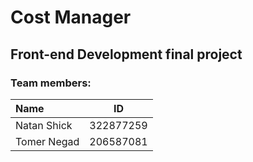 # Cost Manager

## Front-end Development final project

### Team members:

| Name        | ID        |
|:------------|-----------|
| Natan Shick | 322877259 |
| Tomer Negad | 206587081 |
